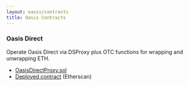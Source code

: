 ```yaml
---
layout: oasis/contracts
title: Oasis Contracts
---
```


### Oasis Direct

Operate Oasis Direct via DSProxy plus OTC functions for wrapping and unwrapping ETH.

* [OasisDirectProxy.sol](https://github.com/makerdao/oasis-direct-proxy/blob/master/src/OasisDirectProxy.sol)
* [Deployed contract]() (Etherscan)
